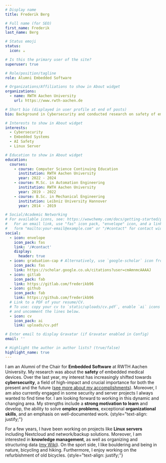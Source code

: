 ```yaml
---
# Display name
title: Frederik Berg

# Full name (for SEO)
first_name: Frederik
last_name: Berg

# Status emoji
status:
  icon: ☕️

# Is this the primary user of the site?
superuser: true

# Role/position/tagline
role: Alumni Embedded Software

# Organizations/Affiliations to show in About widget
organizations:
  - name: RWTH Aachen University
    url: https://www.rwth-aachen.de

# Short bio (displayed in user profile at end of posts)
bio: Background in Cybersecurity and conducted research on safety of embedded medical devices.

# Interests to show in About widget
interests:
  - Cybersecurity
  - Embedded Systems
  - AI Safety
  - Linux Server

# Education to show in About widget
education:
  courses:
    - course: Computer Science Continuing Education
      institution: RWTH Aachen University
      year: 2022 - 2024
    - course: M.Sc. in Automation Engineering
      institution: RWTH Aachen University
      year: 2019 - 2022
    - course: B.Sc. in Mechanical Engineering
      institution: Leibniz University Hannover
      year: 2014 - 2019

# Social/Academic Networking
# For available icons, see: https://wowchemy.com/docs/getting-started/page-builder/#icons
#   For an email link, use "fas" icon pack, "envelope" icon, and a link in the
#   form "mailto:your-email@example.com" or "/#contact" for contact widget.
social:
  - icon: envelope
    icon_pack: fas
    link: '/#contact'
    display:
      header: true
  - icon: graduation-cap # Alternatively, use `google-scholar` icon from `ai` icon pack
    icon_pack: fas
    link: https://scholar.google.co.uk/citations?user=cmAmnmcAAAAJ
  - icon: gitlab
    icon_pack: fab
    link: https://gitlab.com/frederikb96
  - icon: github
    icon_pack: fab
    link: https://github.com/frederikb96
  # Link to a PDF of your resume/CV.
  # To use: copy your cv to `static/uploads/cv.pdf`, enable `ai` icons in `params.yaml`,
  # and uncomment the lines below.
  - icon: cv
    icon_pack: ai
    link: uploads/cv.pdf

# Enter email to display Gravatar (if Gravatar enabled in Config)
email: ''

# Highlight the author in author lists? (true/false)
highlight_name: true
---
```



I am an Alumni of the Chair for **Embedded Software** at RWTH Aachen University. My research was about the **safety** of embedded medical devices. Over the last year, my interest has increasingly shifted towards **cybersecurity**, a field of high-impact and crucial importance for both the present and the future ([see more about my accomplishments](./news/it-sec)). Moreover, I am also currently engaged in some security and server projects I always wanted to find time for. I am looking forward to working in this dynamic and changing area. My strengths include a **strong motivation to learn** and develop, the ability to solve **omplex problems**, exceptional **organizational skills**, and an emphasis on well-documented work.
{style="text-align: justify;"}

For a few years, I have been working on projects like **Linux servers** including Nextcloud and network/backup solutions. Moreover, I am interested in **knowledge management**, as well as organizing and structuring data ([my Wiki](https://wiki.bergrunde.net)). On the sport side, I like bouldering and being in nature, bicycling and hiking. Furthermore, I enjoy working on the refurbishment of old bicycles.
{style="text-align: justify;"}